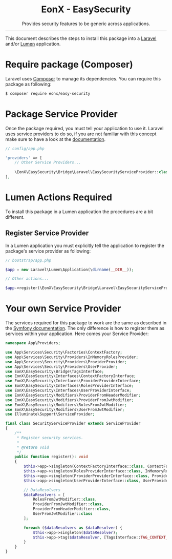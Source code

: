 <div align="center">
    <h1>EonX - EasySecurity</h1>
    <p>Provides security features to be generic across applications.</p>
</div>

---

This document describes the steps to install this package into a [Laravel][1] and/or [Lumen][2] application.

# Require package (Composer)

Laravel uses [Composer][3] to manage its dependencies. You can require this package as following:

```bash
$ composer require eonx/easy-security
```

# Package Service Provider

Once the package required, you must tell your application to use it. Laravel uses service providers to do so, if you are
not familiar with this concept make sure to have a look at the [documentation][4].

```php
// config/app.php

'providers' => [
    // Other Service Providers...
    
    \EonX\EasySecurity\Bridge\Laravel\EasySecurityServiceProvider::class
],
```

# Lumen Actions Required

To install this package in a Lumen application the procedures are a bit different.

## Register Service Provider

In a Lumen application you must explicitly tell the application to register the package's service provider as following:

```php
// bootstrap/app.php

$app = new Laravel\Lumen\Application(\dirname(__DIR__));

// Other actions...

$app->register(\EonX\EasySecurity\Bridge\Laravel\EasySecurityServiceProvider::class);
```

# Your own Service Provider

The services required for this package to work are the same as described in the [Symfony documentation][5].
The only difference is how to register them as services within your application. Here comes your Service Provider:

```php
namespace App\Providers;

use App\Services\Security\Factories\ContextFactory;
use App\Services\Security\Providers\InMemoryRolesProvider;
use App\Services\Security\Providers\ProviderProvider;
use App\Services\Security\Providers\UserProvider;
use EonX\EasySecurity\Bridge\TagsInterface;
use EonX\EasySecurity\Interfaces\ContextFactoryInterface;
use EonX\EasySecurity\Interfaces\ProviderProviderInterface;
use EonX\EasySecurity\Interfaces\RolesProviderInterface;
use EonX\EasySecurity\Interfaces\UserProviderInterface;
use EonX\EasySecurity\Modifiers\ProviderFromHeaderModifier;
use EonX\EasySecurity\Modifiers\ProviderFromJwtModifier;
use EonX\EasySecurity\Modifiers\RolesFromJwtModifier;
use EonX\EasySecurity\Modifiers\UserFromJwtModifier;
use Illuminate\Support\ServiceProvider;

final class SecurityServiceProvider extends ServiceProvider
{
    /**
     * Register security services.
     *
     * @return void
     */
    public function register(): void
    {
        $this->app->singleton(ContextFactoryInterface::class, ContextFactory::class);
        $this->app->singleton(RolesProviderInterface::class, InMemoryRolesProvider::class);
        $this->app->singleton(ProviderProviderInterface::class, ProviderProvider::class);
        $this->app->singleton(UserProviderInterface::class, UserProvider::class);

        // DataResolvers
        $dataResolvers = [
            RolesFromJwtModifier::class,
            ProviderFromJwtModifier::class,
            ProviderFromHeaderModifier::class,
            UserFromJwtModifier::class
        ];

        foreach ($dataResolvers as $dataResolver) {
            $this->app->singleton($dataResolver);
            $this->app->tag($dataResolver, [TagsInterface::TAG_CONTEXT_DATA_RESOLVER]);
        }
    }
}
```

[1]: https://laravel.com/
[2]: https://lumen.laravel.com/
[3]: https://getcomposer.org/
[4]: https://laravel.com/docs/5.7/providers
[5]: symfony_install.md
